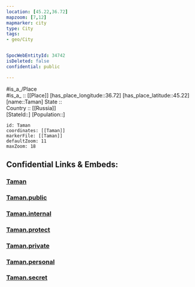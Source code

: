 ```yaml
---
location: [45.22,36.72] 
mapzoom: [7,12] 
mapmarker: city 
type: City
tags:
- geo/City


SpocWebEntityId: 34742
isDeleted: false
confidential: public

---
```

#is_a_/Place  
#is_a_ :: [[Place]] 
[has_place_longitude::36.72] 
[has_place_latitude::45.22] 
[name::Taman] 
State ::  
Country :: [[Russia]]  
[StateId::] 
[Population::] 



```leaflet
id: Taman
coordinates: [[Taman]] 
markerFile: [[Taman]] 
defaultZoom: 11 
maxZoom: 18
```


## Confidential Links & Embeds: 

### [Taman](/_Standards/Earth/Continent/Europe/Europe~East/Russia/Russia~South/Krasnodar_Krai/City/Taman.md) 

### [Taman.public](/_public/Earth/Continent/Europe/Europe~East/Russia/Russia~South/Krasnodar_Krai/City/Taman.public.md) 

### [Taman.internal](/_internal/Earth/Continent/Europe/Europe~East/Russia/Russia~South/Krasnodar_Krai/City/Taman.internal.md) 

### [Taman.protect](/_protect/Earth/Continent/Europe/Europe~East/Russia/Russia~South/Krasnodar_Krai/City/Taman.protect.md) 

### [Taman.private](/_private/Earth/Continent/Europe/Europe~East/Russia/Russia~South/Krasnodar_Krai/City/Taman.private.md) 

### [Taman.personal](/_personal/Earth/Continent/Europe/Europe~East/Russia/Russia~South/Krasnodar_Krai/City/Taman.personal.md) 

### [Taman.secret](/_secret/Earth/Continent/Europe/Europe~East/Russia/Russia~South/Krasnodar_Krai/City/Taman.secret.md)

